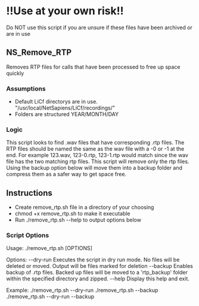 # !!Use at your own risk!!
Do NOT use this script if you are unsure if these files have been archived or are in use

## NS_Remove_RTP
Removes RTP files for calls that have been processed to free up space quickly

### Assumptions
- Default LiCf directorys are in use. "/usr/local/NetSapiens/LiCf/recordings/"
- Folders are structured YEAR/MONTH/DAY

### Logic
This script looks to find .wav files that have corresponding .rtp files. The RTP files should be named the same as the wav file with a -0 or -1 at the end. For example
123.wav, 123-0.rtp, 123-1.rtp would match since the wav file has the two matching rtp files. This script will remove only the rtp files. Using the backup option below will move them into a backup folder and compress them as a safer way to get space free.

## Instructions
- Create remove_rtp.sh file in a directory of your choosing
- chmod +x remove_rtp.sh to make it executable
- Run ./remove_rtp.sh --help to output options below

### Script Options
Usage: ./remove_rtp.sh [OPTIONS]

Options:
  --dry-run   Executes the script in dry run mode. No files will be deleted or moved. Output will be files marked for deletion
  --backup    Enables backup of .rtp files. Backed up files will be moved to a 'rtp_backup' folder within the specified directory and zipped.
  --help      Display this help and exit.

Example:
  ./remove_rtp.sh --dry-run
  ./remove_rtp.sh --backup
  ./remove_rtp.sh --dry-run --backup

